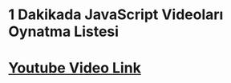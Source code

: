 # 1 Dakikada JavaScript Videoları Oynatma Listesi

# [Youtube Video Link](https://www.youtube.com/playlist?list=PLPuj17Y2WkpCwmoGTR9eTKPrc0SGOVPUh)
